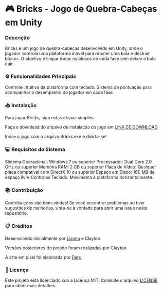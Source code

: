 # 🎮 Bricks - Jogo de Quebra-Cabeças em Unity
### Descrição
Bricks é um jogo de quebra-cabeças desenvolvido em Unity, onde o jogador controla uma plataforma móvel para rebater uma bola e destruir blocos. O objetivo é limpar todos os blocos de cada fase sem deixar a bola cair.

### ⚙️ Funcionalidades Principais
Controle intuitivo da plataforma com teclado.
Sistema de pontuação para acompanhar o desempenho do jogador em cada fase.

### 📥 Instalação
Para jogar Bricks, siga estas etapas simples:

Faça o download do arquivo de instalação do jogo em [LINK DE DOWNLOAD](https://github.com/claytonmi/Bricks/raw/main/dist/InstallBricksGame.exe)

Inicie o jogo com o arquivo Bricks.exe e divirta-se!

### 💻 Requisitos do Sistema
Sistema Operacional: Windows 7 ou superior
Processador: Dual Core 2.0 GHz ou superior
Memória RAM: 2 GB ou superior
Placa de Vídeo: Qualquer placa compatível com DirectX 10 ou superior
Espaço em Disco: 100 MB de espaço livre
Controles
Teclado: Movimenta a plataforma horizontalmente.

### 📚 Contribuição
Contribuições são bem-vindas! Se você encontrar problemas ou tiver sugestões de melhorias, sinta-se à vontade para abrir uma issue neste repositório.

### 📋 Créditos
Desenvolvido inicialmente por [Lianna](https://github.com/LiannaAragoni) e Clayton.

Versões posteriores do projeto foram realizadas por Clayton.

A arte em pixel foi elaborada por [Daru](https://twitter.com/PixelDaru).

### 📜 Licença
Este projeto está licenciado sob a Licença MIT. Consulte o arquivo [LICENSE](https://github.com/claytonmi/Bricks/blob/main/LICENSE.txt) para obter mais detalhes.
